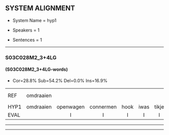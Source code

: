 
## SYSTEM ALIGNMENT

- System Name = hyp1

- Speakers = 1

- Sentences = 1

---

### S03C028M2_3+4LG

#### (S03C028M2_3+4LG-words)

- Cor=28.8%	Sub=54.2%	Del=0.0%	Ins=16.9%

|  |  |  |  |  |  |  |  |  |  |  |  |  |  |  |  |  |  |  |  |  |  |  |  |  |  |  |  |  |  |  |  |  |  |  |  |  |  |  |  |  |  |  |  |  |  |  |  |  |  |  |  |  |  |  |  |  |  |  |  |
|:--- |:---:|:---:|:---:|:---:|:---:|:---:|:---:|:---:|:---:|:---:|:---:|:---:|:---:|:---:|:---:|:---:|:---:|:---:|:---:|:---:|:---:|:---:|:---:|:---:|:---:|:---:|:---:|:---:|:---:|:---:|:---:|:---:|:---:|:---:|:---:|:---:|:---:|:---:|:---:|:---:|:---:|:---:|:---:|:---:|:---:|:---:|:---:|:---:|:---:|:---:|:---:|:---:|:---:|:---:|:---:|:---:|:---:|:---:|:---:|
| REF | omdraaien |  |  |  |  |  |  | poppenwagen | konijnenhok | * | elastiekje | *(ruzie) | ruziemaken | teddybeer | dierentuin | paddenstoelen*(paddenstoel) | verstoppertje | wasmachine | * | fototoestel | toiletpapier | vrachtwagen | buurmannen | vogelkooi | olifant | schommelen | * | iedereen | schoenenwinkel | knutselen | ophangen | verjaardag |  |  | sprookjesboek | *(tante) | tandenborstel | lucifer | slaapkamer | achterdeur |  | ziekenhuis | * | * | * | * | nieuwsgierig | afblijven | kabouter |  | washandje | sneeuwwitje | goeiendag | vakantie | limonade | autorijden | eindelijk | familie | chocolade |
| HYP1 | omdraaien | openwagen | connermen | hook | iwas | tikje | uszien | ruzie | maken | teddi | ber | dierentum | paddestoel | verstoeperd | je | was | machine | foutotoestel | wel | lid | papier | vrachtwagen | buurmannen | wogekoi | olifant | honoen | ie | iedereen | schoenwinkel | knutselen | ophangen | verjaardag | sprookjes | boek | tante | tanden | borstel | cefer | slaapkamer | achterdeur | 'tziekenhuis | nieuw | nieuwsiereen | gga | gierig | nieuw | scgierig | afblaven | kabouter | was | handje | sneeuwwietje | goeiendag | vakantie | limonade | adoorriiden | eindelijk | familie | chocolade |
| EVAL |  | I | I | I | I | I | I | S | S | S | S | S | S | S | S | S | S | S | S | S | S |  |  | S |  | S | S |  | S |  |  |  | I | I | S | S | S | S |  |  | I | S | S | S | S | S | S | S |  | I | S | S |  |  |  | S |  |  |  |
---

---

